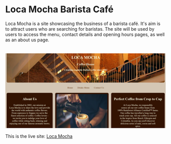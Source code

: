 # **Loca Mocha Barista Café**
Loca Mocha is a site showcasing the business of a barista café. It's aim is to attract users who are searching for baristas. The site will be used by users to access the menu, contact details and opening hours pages, as well as an about us page.<br>
<br>
<br>
![Am I Responsive](/assets/images/homepagescreenshot.png)

This is the live site:  [Loca Mocha](https://caitriona71.github.io/Loca-Mocha/)